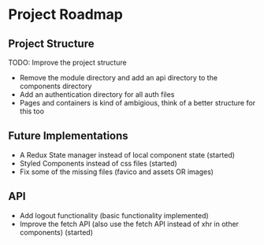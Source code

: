 # Project Roadmap

## Project Structure
TODO: Improve the project structure
- Remove the module directory and add an api directory to the components directory
- Add an authentication directory for all auth files
- Pages and containers is kind of ambigious, think of a better structure for this too

## Future Implementations
- A Redux State manager instead of local component state (started)
- Styled Components instead of css files (started)
- Fix some of the missing files (favico and assets OR images)

## API
- Add logout functionality (basic functionality implemented)
- Improve the fetch API (also use the fetch API instead of xhr in other components) (started)